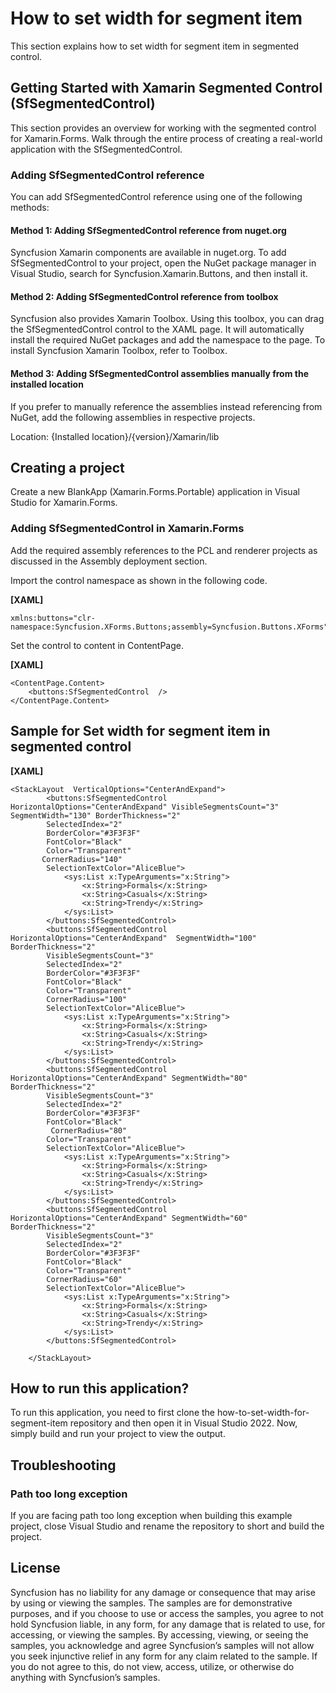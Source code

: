 # How to set width for segment item
This section explains how to set width for segment item in segmented control.

## Getting Started with Xamarin Segmented Control (SfSegmentedControl)

This section provides an overview for working with the segmented control for Xamarin.Forms. Walk through the entire process of creating a real-world application with the SfSegmentedControl.

### Adding SfSegmentedControl reference
You can add SfSegmentedControl reference using one of the following methods:

#### Method 1: Adding SfSegmentedControl reference from nuget.org

Syncfusion Xamarin components are available in nuget.org. To add SfSegmentedControl to your project, open the NuGet package manager in Visual Studio, search for Syncfusion.Xamarin.Buttons, and then install it.

#### Method 2: Adding SfSegmentedControl reference from toolbox

Syncfusion also provides Xamarin Toolbox. Using this toolbox, you can drag the SfSegmentedControl control to the XAML page. It will automatically install the required NuGet packages and add the namespace to the page. To install Syncfusion Xamarin Toolbox, refer to Toolbox.

#### Method 3: Adding SfSegmentedControl assemblies manually from the installed location

If you prefer to manually reference the assemblies instead referencing from NuGet, add the following assemblies in respective projects.

Location: {Installed location}/{version}/Xamarin/lib

## Creating a project
Create a new BlankApp (Xamarin.Forms.Portable) application in Visual Studio for Xamarin.Forms.

### Adding SfSegmentedControl in Xamarin.Forms
Add the required assembly references to the PCL and renderer projects as discussed in the Assembly deployment  section.

Import the control namespace as shown in the following code.

**[XAML]**

```
xmlns:buttons="clr-namespace:Syncfusion.XForms.Buttons;assembly=Syncfusion.Buttons.XForms"
```
Set the control to content in ContentPage.

**[XAML]**
```
<ContentPage.Content>
    <buttons:SfSegmentedControl  />
</ContentPage.Content>
```
## Sample for Set width for segment item in segmented control

**[XAML]**
```
<StackLayout  VerticalOptions="CenterAndExpand">
        <buttons:SfSegmentedControl HorizontalOptions="CenterAndExpand" VisibleSegmentsCount="3" SegmentWidth="130" BorderThickness="2"
        SelectedIndex="2"
        BorderColor="#3F3F3F"
        FontColor="Black"
        Color="Transparent"
       CornerRadius="140"
        SelectionTextColor="AliceBlue">
            <sys:List x:TypeArguments="x:String">
                <x:String>Formals</x:String>
                <x:String>Casuals</x:String>
                <x:String>Trendy</x:String>
            </sys:List>
        </buttons:SfSegmentedControl>
        <buttons:SfSegmentedControl HorizontalOptions="CenterAndExpand"  SegmentWidth="100" BorderThickness="2"
        VisibleSegmentsCount="3"
        SelectedIndex="2"
        BorderColor="#3F3F3F"
        FontColor="Black"
        Color="Transparent"
        CornerRadius="100"                      
        SelectionTextColor="AliceBlue">
            <sys:List x:TypeArguments="x:String">
                <x:String>Formals</x:String>
                <x:String>Casuals</x:String>
                <x:String>Trendy</x:String>
            </sys:List>
        </buttons:SfSegmentedControl>
        <buttons:SfSegmentedControl  HorizontalOptions="CenterAndExpand" SegmentWidth="80" BorderThickness="2"
        VisibleSegmentsCount="3"
        SelectedIndex="2"
        BorderColor="#3F3F3F"
        FontColor="Black"
         CornerRadius="80"
        Color="Transparent"
        SelectionTextColor="AliceBlue">
            <sys:List x:TypeArguments="x:String">
                <x:String>Formals</x:String>
                <x:String>Casuals</x:String>
                <x:String>Trendy</x:String>
            </sys:List>
        </buttons:SfSegmentedControl>
        <buttons:SfSegmentedControl  HorizontalOptions="CenterAndExpand" SegmentWidth="60" BorderThickness="2"
        VisibleSegmentsCount="3"
        SelectedIndex="2"
        BorderColor="#3F3F3F"
        FontColor="Black"
        Color="Transparent"
        CornerRadius="60"
        SelectionTextColor="AliceBlue">
            <sys:List x:TypeArguments="x:String">
                <x:String>Formals</x:String>
                <x:String>Casuals</x:String>
                <x:String>Trendy</x:String>
            </sys:List>
        </buttons:SfSegmentedControl>
       
    </StackLayout>
```
## How to run this application?

To run this application, you need to first clone the how-to-set-width-for-segment-item repository and then open it in Visual Studio 2022. Now, simply build and run your project to view the output.

## <a name="troubleshooting"></a>Troubleshooting ##
### Path too long exception
If you are facing path too long exception when building this example project, close Visual Studio and rename the repository to short and build the project.

## License

Syncfusion has no liability for any damage or consequence that may arise by using or viewing the samples. The samples are for demonstrative purposes, and if you choose to use or access the samples, you agree to not hold Syncfusion liable, in any form, for any damage that is related to use, for accessing, or viewing the samples. By accessing, viewing, or seeing the samples, you acknowledge and agree Syncfusion’s samples will not allow you seek injunctive relief in any form for any claim related to the sample. If you do not agree to this, do not view, access, utilize, or otherwise do anything with Syncfusion’s samples.